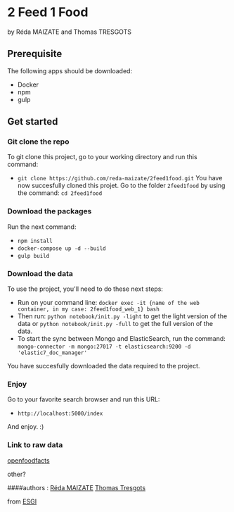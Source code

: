 # 2 Feed 1 Food
by Réda MAIZATE and Thomas TRESGOTS

## Prerequisite
The following apps should be downloaded:
- Docker
- npm
- gulp

## Get started
### Git clone the repo

To git clone this project, go to your working directory and run this command:
- `git clone https://github.com/reda-maizate/2feed1food.git`
You have now succesfully cloned this projet.
Go to the folder `2feed1food` by using the command: `cd 2feed1food`

### Download the packages
Run the next command:
- `npm install`
- `docker-compose up -d --build`
- `gulp build`

### Download the data
To use the project, you'll need to do these next steps:
- Run on your command line: `docker exec -it {name of the web container, in my case: 2feed1food_web_1} bash`
- Then run: `python notebook/init.py -light` to get the light version of the data or `python notebook/init.py -full` to get the full version of the data.
- To start the sync between Mongo and ElasticSearch, run the command: `mongo-connector -m mongo:27017 -t elasticsearch:9200 -d 'elastic7_doc_manager'`

You have succesfully downloaded the data required to the project.

### Enjoy
Go to your favorite search browser and run this URL:
- `http://localhost:5000/index`

And enjoy. :)

### Link to raw data
[openfoodfacts](https://www.kaggle.com/openfoodfacts/world-food-facts)

other?


####authors :
[Réda MAIZATE](https://github.com/reda-maizate)
[Thomas Tresgots](https://github.com/Taumah)

from [ESGI](https://www.esgi.fr/)
